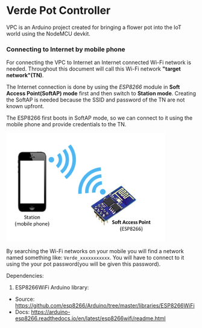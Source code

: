 # Verde Pot Controller

VPC is an Arduino project created for bringing a flower pot into the IoT world using the NodeMCU devkit.



 ### Connecting to Internet by mobile phone
For connecting the VPC to Internet an Internet connected Wi-Fi network is needed. Throughout this document will call this Wi-Fi network **"target network"(TN)**.  

The Internet connection is done by using the *ESP8266* module in **Soft Access Point(SoftAP) mode** first and then switch to **Station mode**. Creating the SoftAP is needed because the SSID and password of the TN are not known upfront.

The ESP8266 first boots in SoftAP mode, so we can connect to it using the mobile phone and provide credentials to the TN.

![ESP8266 Soft Access Point mode](doc/images/SAP_mode.png "ESP8266 Soft Access Point mode")

By searching the Wi-Fi networks on your mobile you will find a network named something like: `Verde_xxxxxxxxxxx`. You will have to connect to it using the your pot password(you will be given this password).



Dependencies:
1.  ESP8266WiFi Arduino library:

  * Source: https://github.com/esp8266/Arduino/tree/master/libraries/ESP8266WiFi
  * Docs: https://arduino-esp8266.readthedocs.io/en/latest/esp8266wifi/readme.html
